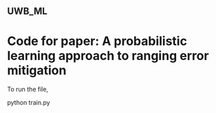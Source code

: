 ## UWB_ML

# Code for paper: A probabilistic learning approach to ranging error mitigation

To run the file, 

python train.py

